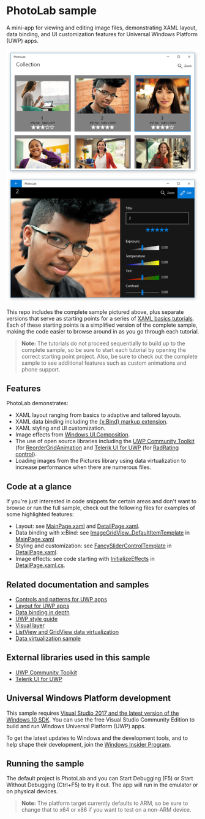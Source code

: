 <!---
  category: ControlsLayoutAndText FilesFoldersAndLibraries
-->

# PhotoLab sample

A mini-app for viewing and editing image files, demonstrating XAML layout, data binding, and UI customization features for Universal Windows Platform (UWP) apps.

![PhotoLab sample showing the image collection page](Screenshots/PhotoLab-collection-page.png)
![PhotoLab sample showing the image editing page](Screenshots/PhotoLab-editing-page.png)

This repo includes the complete sample pictured above, plus separate versions that serve as starting points for a series of
[XAML basics tutorials](xaml-basics-starting-points).
Each of these starting points is a simplified version of the complete sample, making the code easier to browse around in as you go through each tutorial.

> **Note:** The tutorials do not proceed sequentially to build up to the complete sample, so be sure to start each tutorial by opening the correct starting point project.
Also, be sure to check out the complete sample to see additional features such as custom animations and phone support.

## Features

PhotoLab demonstrates:
	
* XAML layout ranging from basics to adaptive and tailored layouts. 
* XAML data binding including the [{x:Bind} markup extension](https://docs.microsoft.com/windows/uwp/xaml-platform/x-bind-markup-extension).
* XAML styling and UI customization.
* Image effects from [Windows.UI.Composition](https://docs.microsoft.com/uwp/api/windows.ui.composition).
* The use of open source libraries including the [UWP Community Toolkit](https://github.com/Microsoft/UWPCommunityToolkit) (for [ReorderGridAnimation](http://docs.uwpcommunitytoolkit.com/en/master/animations/ReorderGrid/) and [Telerik UI for UWP](https://github.com/telerik/UI-For-UWP) (for [RadRating control](http://docs.telerik.com/devtools/universal-windows-platform/controls/radrating/rating-gettingstarted)).
* Loading images from the Pictures library using data virtualization to increase performance when there are numerous files. 

## Code at a glance

If you're just interested in code snippets for certain areas and don't want to browse or run the full sample, 
check out the following files for examples of some highlighted features:

* Layout: see [MainPage.xaml](PhotoLab/MainPage.xaml#25) and [DetailPage.xaml](PhotoLab/DetailPage.xaml#25).
* Data binding with x:Bind: see [ImageGridView_DefaultItemTemplate](PhotoLab/MainPage.xaml#72) in [MainPage.xaml](PhotoLab/MainPage.xaml#25)
* Styling and customization: see [FancySliderControlTemplate](PhotoLab/DetailPage.xaml#61) in [DetailPage.xaml](PhotoLabl/DetailPage.xaml#25). 
* Image effects: see code starting with [InitializeEffects](PhotoLab/DetailPage.xaml.cs#185) in [DetailPage.xaml.cs](PhotoLab/DetailPage.xaml.cs#25).

## Related documentation and samples

* [Controls and patterns for UWP apps](https://docs.microsoft.com/windows/uwp/controls-and-patterns/index)
* [Layout for UWP apps](https://docs.microsoft.com/windows/uwp/layout/)
* [Data binding in depth](https://docs.microsoft.com/windows/uwp/data-binding/data-binding-in-depth)
* [UWP style guide](https://docs.microsoft.com/windows/uwp/style/)
* [Visual layer](https://docs.microsoft.com/windows/uwp/composition/visual-layer)
* [ListView and GridView data virtualization](https://docs.microsoft.com/windows/uwp/debug-test-perf/listview-and-gridview-data-optimization)
* [Data virtualization sample](https://github.com/Microsoft/Windows-universal-samples/tree/master/Samples/XamlDataVirtualization)

## External libraries used in this sample

* [UWP Community Toolkit](https://github.com/Microsoft/UWPCommunityToolkit)
* [Telerik UI for UWP](https://github.com/telerik/UI-For-UWP)

## Universal Windows Platform development

This sample requires [Visual Studio 2017 and the latest version of the Windows 10 SDK](http://go.microsoft.com/fwlink/?LinkID=280676). You can use the free Visual Studio Community Edition to build and run Windows Universal Platform (UWP) apps. 

To get the latest updates to Windows and the development tools, and to help shape their development, join 
the [Windows Insider Program](https://insider.windows.com).

## Running the sample

The default project is PhotoLab and you can Start Debugging (F5) or Start Without Debugging (Ctrl+F5) to try it out. 
The app will run in the emulator or on physical devices. 

> **Note:** The platform target currently defaults to ARM, so be sure to change that to x64 or x86 if you want to test on a non-ARM device. 
